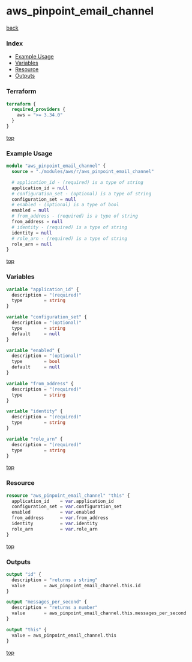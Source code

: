 # aws_pinpoint_email_channel

[back](../aws.md)

### Index

- [Example Usage](#example-usage)
- [Variables](#variables)
- [Resource](#resource)
- [Outputs](#outputs)

### Terraform

```terraform
terraform {
  required_providers {
    aws = ">= 3.34.0"
  }
}
```

[top](#index)

### Example Usage

```terraform
module "aws_pinpoint_email_channel" {
  source = "./modules/aws/r/aws_pinpoint_email_channel"

  # application_id - (required) is a type of string
  application_id = null
  # configuration_set - (optional) is a type of string
  configuration_set = null
  # enabled - (optional) is a type of bool
  enabled = null
  # from_address - (required) is a type of string
  from_address = null
  # identity - (required) is a type of string
  identity = null
  # role_arn - (required) is a type of string
  role_arn = null
}
```

[top](#index)

### Variables

```terraform
variable "application_id" {
  description = "(required)"
  type        = string
}

variable "configuration_set" {
  description = "(optional)"
  type        = string
  default     = null
}

variable "enabled" {
  description = "(optional)"
  type        = bool
  default     = null
}

variable "from_address" {
  description = "(required)"
  type        = string
}

variable "identity" {
  description = "(required)"
  type        = string
}

variable "role_arn" {
  description = "(required)"
  type        = string
}
```

[top](#index)

### Resource

```terraform
resource "aws_pinpoint_email_channel" "this" {
  application_id    = var.application_id
  configuration_set = var.configuration_set
  enabled           = var.enabled
  from_address      = var.from_address
  identity          = var.identity
  role_arn          = var.role_arn
}
```

[top](#index)

### Outputs

```terraform
output "id" {
  description = "returns a string"
  value       = aws_pinpoint_email_channel.this.id
}

output "messages_per_second" {
  description = "returns a number"
  value       = aws_pinpoint_email_channel.this.messages_per_second
}

output "this" {
  value = aws_pinpoint_email_channel.this
}
```

[top](#index)